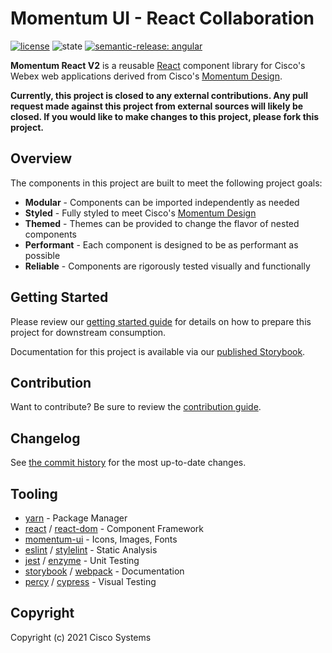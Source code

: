 # Momentum UI - React Collaboration

[![license](https://img.shields.io/github/license/momentum-design/momentum-ui.svg?color=blueviolet)](https://github.com/momentum-design/momentum-ui/blob/master/react/LICENSE) ![state](https://img.shields.io/badge/state-alpha-blue) [![semantic-release: angular](https://img.shields.io/badge/semantic--release-angular-e10079?logo=semantic-release)](https://github.com/semantic-release/semantic-release)

**Momentum React V2** is a reusable [React](https://reactjs.org/) component library for Cisco's Webex web applications derived from Cisco's [Momentum Design](https://momentum.design/).

**Currently, this project is closed to any external contributions. Any pull request made against this project from external sources will likely be closed. If you would like to make changes to this project, please fork this project.**

## Overview

The components in this project are built to meet the following project goals:

* **Modular** - Components can be imported independently as needed
* **Styled** - Fully styled to meet Cisco's [Momentum Design](https://momentum.design/)
* **Themed** - Themes can be provided to change the flavor of nested components
* **Performant** - Each component is designed to be as performant as possible
* **Reliable** - Components are rigorously tested visually and functionally

## Getting Started

Please review our [getting started guide](./GETTING_STARTED.md) for details on how to prepare this project for downstream consumption.

Documentation for this project is available via our [published Storybook](https://momentum-design.github.io/momentum-react-v2).

## Contribution

Want to contribute? Be sure to review the [contribution guide](./CONTRIBUTING.md).

## Changelog

See [the commit history](https://github.com/momentum-design/momentum-react-v2/commits/master) for the most up-to-date changes.

## Tooling

* [yarn](https://github.com/yarnpkg/yarn) - Package Manager
* [react](https://github.com/facebook/react) / [react-dom](https://github.com/facebook/react) - Component Framework
* [momentum-ui](https://github.com/momentum-design/momentum-ui) - Icons, Images, Fonts
* [eslint](https://github.com/eslint/eslint) / [stylelint](https://github.com/stylelint/stylelint) - Static Analysis
* [jest](https://github.com/facebook/jest) / [enzyme](https://github.com/airbnb/enzyme) - Unit Testing
* [storybook](https://github.com/storybookjs/storybook) / [webpack](https://github.com/webpack/webpack) - Documentation
* [percy](https://percy.io/) / [cypress](https://github.com/cypress-io/cypress) - Visual Testing

## Copyright

Copyright (c) 2021 Cisco Systems
